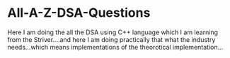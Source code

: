 # All-A-Z-DSA-Questions
Here I am doing the all the DSA using C++ language which I am learning from the Striver....and here I am doing practically that what the industry needs...which means implementations of the theorotical implementation... 
